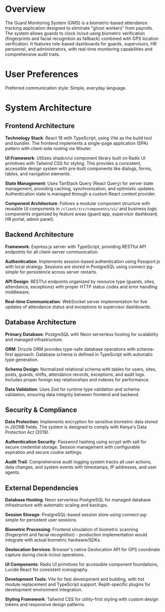 # Overview

The Guard Monitoring System (GMS) is a biometric-based attendance tracking application designed to eliminate "ghost workers" from payrolls. The system allows guards to clock in/out using biometric verification (fingerprints and facial recognition as fallback) combined with GPS location verification. It features role-based dashboards for guards, supervisors, HR personnel, and administrators, with real-time monitoring capabilities and comprehensive audit trails.

# User Preferences

Preferred communication style: Simple, everyday language.

# System Architecture

## Frontend Architecture

**Technology Stack**: React 18 with TypeScript, using Vite as the build tool and bundler. The frontend implements a single-page application (SPA) pattern with client-side routing via Wouter.

**UI Framework**: Utilizes shadcn/ui component library built on Radix UI primitives with Tailwind CSS for styling. This provides a consistent, accessible design system with pre-built components like dialogs, forms, tables, and navigation elements.

**State Management**: Uses TanStack Query (React Query) for server state management, providing caching, synchronization, and optimistic updates. Authentication state is managed through a custom React context provider.

**Component Architecture**: Follows a modular component structure with reusable UI components in `/client/src/components/ui/` and business logic components organized by feature areas (guard app, supervisor dashboard, HR portal, admin panel).

## Backend Architecture

**Framework**: Express.js server with TypeScript, providing RESTful API endpoints for all client-server communication.

**Authentication**: Implements session-based authentication using Passport.js with local strategy. Sessions are stored in PostgreSQL using connect-pg-simple for persistence across server restarts.

**API Design**: RESTful endpoints organized by resource type (guards, sites, attendance, exceptions) with proper HTTP status codes and error handling middleware.

**Real-time Communication**: WebSocket server implementation for live updates of attendance status and exceptions to supervisor dashboards.

## Database Architecture

**Primary Database**: PostgreSQL with Neon serverless hosting for scalability and managed infrastructure.

**ORM**: Drizzle ORM provides type-safe database operations with schema-first approach. Database schema is defined in TypeScript with automatic type generation.

**Schema Design**: Normalized relational schema with tables for users, sites, posts, guards, shifts, attendance records, exceptions, and audit logs. Includes proper foreign key relationships and indexes for performance.

**Data Validation**: Uses Zod for runtime type validation and schema validation, ensuring data integrity between frontend and backend.

## Security & Compliance

**Data Protection**: Implements encryption for sensitive biometric data stored in JSONB fields. The system is designed to comply with Kenya's Data Protection Act (2019).

**Authentication Security**: Password hashing using scrypt with salt for secure credential storage. Session management with configurable expiration and secure cookie settings.

**Audit Trail**: Comprehensive audit logging system tracks all user actions, data changes, and system events with timestamps, IP addresses, and user agents.

## External Dependencies

**Database Hosting**: Neon serverless PostgreSQL for managed database infrastructure with automatic scaling and backups.

**Session Storage**: PostgreSQL-based session store using connect-pg-simple for persistent user sessions.

**Biometric Processing**: Frontend simulation of biometric scanning (fingerprint and facial recognition) - production implementation would integrate with actual biometric hardware/SDKs.

**Geolocation Services**: Browser's native Geolocation API for GPS coordinate capture during clock-in/out operations.

**UI Components**: Radix UI primitives for accessible component foundations, Lucide React for consistent iconography.

**Development Tools**: Vite for fast development and building, with hot module replacement and TypeScript support. Replit-specific plugins for development environment integration.

**Styling Framework**: Tailwind CSS for utility-first styling with custom design tokens and responsive design patterns.